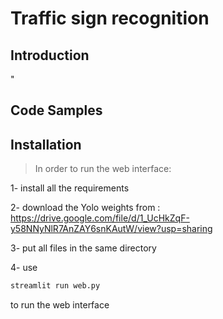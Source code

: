 # Traffic sign recognition

## Introduction

"

## Code Samples



## Installation

> In order to run the web interface:

1- install all the requirements
 
2- download the Yolo weights from : 
https://drive.google.com/file/d/1_UcHkZqF-y58NNyNlR7AnZAY6snKAutW/view?usp=sharing

3- put all files in the same directory

4- use 
```bash
streamlit run web.py
``` 
to run the web interface